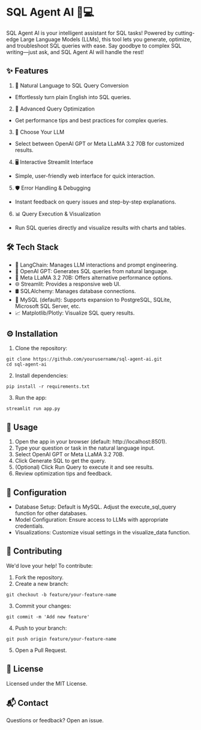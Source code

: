 # SQL Agent AI 🧠💻

SQL Agent AI is your intelligent assistant for SQL tasks! Powered by cutting-edge Large Language Models (LLMs), this tool lets you generate, optimize, and troubleshoot SQL queries with ease. Say goodbye to complex SQL writing—just ask, and SQL Agent AI will handle the rest!

## ✨ Features
1. 🔄 Natural Language to SQL Query Conversion
- Effortlessly turn plain English into SQL queries.
2. 🚀 Advanced Query Optimization
- Get performance tips and best practices for complex queries.
3. 🔧 Choose Your LLM
- Select between OpenAI GPT or Meta LLaMA 3.2 70B for customized results.
4. 🖥️ Interactive Streamlit Interface
- Simple, user-friendly web interface for quick interaction.
5. 🛡️ Error Handling & Debugging
- Instant feedback on query issues and step-by-step explanations.
6. 📊 Query Execution & Visualization
- Run SQL queries directly and visualize results with charts and tables.

## 🛠️ Tech Stack
- 🔗 LangChain: Manages LLM interactions and prompt engineering.
- 🧠 OpenAI GPT: Generates SQL queries from natural language.
- 🤖 Meta LLaMA 3.2 70B: Offers alternative performance options.
- 🌐 Streamlit: Provides a responsive web UI.
- 🛢️ SQLAlchemy: Manages database connections.
- 🐬 MySQL (default): Supports expansion to PostgreSQL, SQLite, Microsoft SQL Server, etc.
- 📈 Matplotlib/Plotly: Visualize SQL query results.

## ⚙️ Installation

1. Clone the repository:
```
git clone https://github.com/yourusername/sql-agent-ai.git
cd sql-agent-ai
```

2. Install dependencies:
```
pip install -r requirements.txt
```

3. Run the app:
```
streamlit run app.py
```

## 🚀 Usage
1. Open the app in your browser (default: http://localhost:8501).
2. Type your question or task in the natural language input.
3. Select OpenAI GPT or Meta LLaMA 3.2 70B.
4. Click Generate SQL to get the query.
5. (Optional) Click Run Query to execute it and see results.
6. Review optimization tips and feedback.

## 🔧 Configuration
- Database Setup: Default is MySQL. Adjust the execute_sql_query function for other databases.
- Model Configuration: Ensure access to LLMs with appropriate credentials.
- Visualizations: Customize visual settings in the visualize_data function.

## 🤝 Contributing
We'd love your help! To contribute:

1. Fork the repository.
2. Create a new branch:
```
git checkout -b feature/your-feature-name
```

3. Commit your changes:
```
git commit -m 'Add new feature'
```

4. Push to your branch:
```
git push origin feature/your-feature-name
```
5. Open a Pull Request.

## 📜 License
Licensed under the MIT License.

## 📬 Contact
Questions or feedback? Open an issue.
